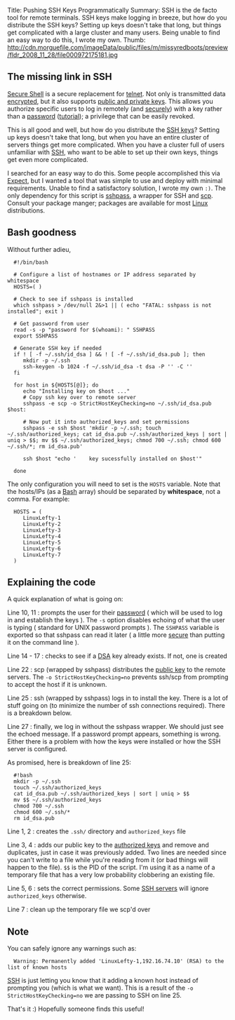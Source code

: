 Title: Pushing SSH Keys Programmatically
Summary: SSH is the de facto tool for remote terminals. SSH keys make logging in breeze, but how do you distribute the SSH keys? Setting up keys doesn't take that long, but things get complicated with a large cluster and many users. Being unable to find an easy way to do this, I wrote my own.
Thumb: http://cdn.morguefile.com/imageData/public/files/m/missyredboots/preview/fldr_2008_11_28/file000972175181.jpg

The missing link in SSH
-----------------------

[Secure Shell][ssh] is a secure replacement for [telnet][]. Not only is transmitted data [encrypted](tag:encryption), but it also supports [public and private keys][ppg]. This allows you authorize specific users to log in remotely (and [securely](tag:security)) with a key rather than a [password](tag:password) ([tutorial][ppg-tutorial]); a privilege that can be easily revoked.

This is all good and well, but how do you distribute the [SSH keys](tag:keys)? Setting up keys doesn't take that long, but when you have an entire cluster of servers things get more complicated. When you have a cluster full of users unfamiliar with [SSH](tag:SSH), who want to be able to set up their own keys, things get even more complicated.

I searched for an easy way to do this. Some people accomplished this via [Expect][], but I wanted a tool that was simple to use and deploy with minimal requirements. Unable to find a satisfactory solution, I wrote my own `:)`. The only dependency for this script is [sshpass][], a wrapper for SSH and [scp][]. Consult your package manger; packages are available for most [Linux](tag:linux) distributions.

[expect]: wp:Expect
[ppg-tutorial]: http://oreilly.com/pub/h/66
[ppg]: wp:Public-key_cryptography
[scp]: wp:Secure_copy
[sshpass]: http://sourceforge.net/projects/sshpass
[ssh]: wp:Secure_Shell
[telnet]: wp:telnet

Bash goodness
-------------

Without further adieu,

      #!/bin/bash
      
      # Configure a list of hostnames or IP address separated by whitespace
      HOSTS=( )
      
      # Check to see if sshpass is installed
      which sshpass > /dev/null 2&>1 || ( echo "FATAL: sshpass is not installed"; exit )
      
      # Get password from user
      read -s -p "password for $(whoami): " SSHPASS
      export SSHPASS

      # Generate SSH key if needed
      if ! [ -f ~/.ssh/id_dsa ] && ! [ -f ~/.ssh/id_dsa.pub ]; then
         mkdir -p ~/.ssh
         ssh-keygen -b 1024 -f ~/.ssh/id_dsa -t dsa -P '' -C ''
      fi

      for host in ${HOSTS[@]}; do
         echo "Installing key on $host ..."
         # Copy ssh key over to remote server
         sshpass -e scp -o StrictHostKeyChecking=no ~/.ssh/id_dsa.pub $host:

         # Now put it into authorized_keys and set permissions
         sshpass -e ssh $host 'mkdir -p ~/.ssh; touch ~/.ssh/authorized_keys; cat id_dsa.pub ~/.ssh/authorized_keys | sort | uniq > $$; mv $$ ~/.ssh/authorized_keys; chmod 700 ~/.ssh; chmod 600 ~/.ssh/*; rm id_dsa.pub'

         ssh $host "echo '    key sucessfully installed on $host'"

      done

The only configuration you will need to set is the `HOSTS` variable. Note that the hosts/IPs (as a [Bash](tag:bash) array) should be separated by **whitespace**, not a comma. For example:

      HOSTS = (
         LinuxLefty-1
         LinuxLefty-2
         LinuxLefty-3
         LinuxLefty-4
         LinuxLefty-5
         LinuxLefty-6
         LinuxLefty-7
      )

Explaining the code
--------------------

A quick explanation of what is going on:

<div class="code" markdown=1>

Line 10, 11
:     prompts the user for their [password](tag:password) ( which will be used to log in and establish the keys ). The `-s` option disables echoing of what the user is typing ( standard for UNIX password prompts ). The `SSHPASS` variable is exported so that sshpass can read it later ( a little more [secure](tag:security) than putting it on the command line ).

Line 14 - 17
:     checks to see if a [DSA](wp:Digital_Signature_Algorithm) key already exists. If not, one is created

Line 22
:     scp (wrapped by sshpass) distributes the [public key](tag:keys) to the remote servers. The `-o StrictHostKeyChecking=no` prevents ssh/scp from prompting to accept the host if it is unknown.

Line 25
:     ssh (wrapped by sshpass) logs in to install the key. There is a lot of stuff going on (to minimize the number of ssh connections required). There is a breakdown below.

Line 27
:     finally, we log in without the sshpass wrapper. We should just see the echoed message. If a password prompt appears, something is wrong. Either there is a problem with how the keys were installed or how the SSH server is configured.

</div>

As promised, here is breakdown of line 25:

      #!bash
      mkdir -p ~/.ssh
      touch ~/.ssh/authorized_keys
      cat id_dsa.pub ~/.ssh/authorized_keys | sort | uniq > $$
      mv $$ ~/.ssh/authorized_keys
      chmod 700 ~/.ssh
      chmod 600 ~/.ssh/*
      rm id_dsa.pub

<div class="code" markdown=1>

Line 1, 2
:     creates the `.ssh/` directory and `authorized_keys` file

Line 3, 4
:     adds our public key to the [authorized keys](tag:keys) and remove and duplicates, just in case it was previously added. Two lines are needed since you can't write to a file while you're reading from it (or bad things will happen to the file). `$$` is the PID of the script. I'm using it as a name of a temporary file that has a very low probability clobbering an existing file.

Line 5, 6
:     sets the correct permissions. Some [SSH servers](tag:SSH) will ignore `authorized_keys` otherwise.

Line 7
:     clean up the temporary file we scp'd over

</div>

Note
----

You can safely ignore any warnings such as:

      Warning: Permanently added 'LinuxLefty-1,192.16.74.10' (RSA) to the list of known hosts

[SSH](tag:SSH) is just letting you know that it adding a known host instead of prompting you (which is what we want). This is a result of the `-o StrictHostKeyChecking=no` we are passing to SSH on line 25.

That's it :) Hopefully someone finds this useful!
